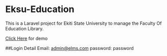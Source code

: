 # Eksu-Education
This is a Laravel project for Ekiti State University to manage the Faculty Of Education Library.

[Click Here](https://education-eksu.herokuapp.com/) for demo

##Login Detail
Email: admin@elms.com
password: password
